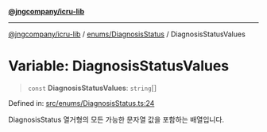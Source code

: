 [**@jngcompany/icru-lib**](../../../README.md)

***

[@jngcompany/icru-lib](../../../README.md) / [enums/DiagnosisStatus](../README.md) / DiagnosisStatusValues

# Variable: DiagnosisStatusValues

> `const` **DiagnosisStatusValues**: `string`[]

Defined in: [src/enums/DiagnosisStatus.ts:24](https://github.com/jngcompany/icru-lib/blob/d3a4d9c24074b22f396121b6f6d7c5106c66ae75/src/enums/DiagnosisStatus.ts#L24)

DiagnosisStatus 열거형의 모든 가능한 문자열 값을 포함하는 배열입니다.
